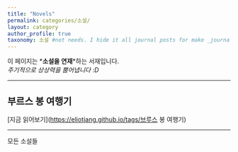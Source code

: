 ```yaml
---
title: "Novels"
permalink: categories/소설/
layout: category
author_profile: true
taxonomy: 소설 #not needs. I hide it all journal posts for make _journal folder. So it can't see. I don't know how to do that...
---
```


이 페이지는 *__소설을 연재__*하는 서재입니다.  
*주기적으로 상상력을 뿜어냅니다 :D*

*****

## 부르스 봉 여행기
[지금 읽어보기](https://eliotjang.github.io/tags/브루스 봉 여행기)

*****
모든 소설들 

